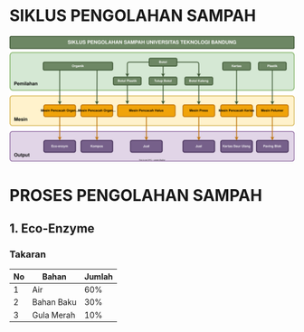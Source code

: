 # SIKLUS PENGOLAHAN SAMPAH

![](./img/siklus-sampah.svg)

# PROSES PENGOLAHAN SAMPAH

## 1. Eco-Enzyme

### Takaran

| No | Bahan      | Jumlah |
| -- | ---------- | ------ |
| 1  | Air        | 60%    |
| 2  | Bahan Baku | 30%    |
| 3  | Gula Merah | 10%    |



